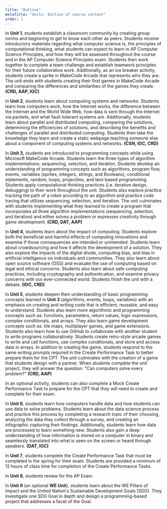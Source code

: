 ```yaml
---
title: "Outline"
metaTitle: "Units: Outline of course content"
order: 1
---
```


In **Unit 1**, students establish a classroom community by creating group norms and beginning to get to know each other as peers. Students receive introductory materials regarding what computer science is, the principles of computational thinking, what students can expect to learn in AP Computer Science Principles, and how they will be assessed throughout the course and in the AP Computer Science Principles exam. Students then work together to complete a team challenge and establish teamwork principles for their future collaborative work. Additionally, as an ice breaker activity, students create a sprite in MakeCode Arcade that represents who they are. The unit ends with students creating their first games in MakeCode Arcade and comparing the differences and similarities of the games they create. **(CRD, AAP, IOC)**

In **Unit 2**, students learn about computing systems and networks. Students learn how computers work, how the Internet works, the difference between the Internet and the World Wide Web, how data is sent through the Internet via packets, and what fault-tolerant systems are. Additionally, students learn about parallel and distributed computing, comparing the solutions, determining the efficiencies of solutions, and describing the benefits and challenges of parallel and distributed computing. Students then take the knowledge they learn and create a static webpage teaching someone else about a component of computing systems and networks. **(CSN, IOC, CRD)**

In **Unit 3,** students are introduced to programming concepts while using Microsoft MakeCode Arcade. Students learn the three types of algorithm implementations: sequencing, selection, and iteration. Students develop an understanding of programming concepts such as algorithms, program flow, events, variables (sprites, integers, strings, and Booleans), conditional statements, random, loops, projectiles, and text-based programming. Students apply computational thinking practices (i.e. iterative design, debugging) to their work throughout the unit. Students also explore practice tracking the path of a robot according to an algorithm and practice code tracing that utilizes sequencing, selection, and iteration. The unit culminates with students implementing what they learned to create a program that incorporates all three algorithm implementations (sequencing, selection, and iteration) and either solves a problem or expresses creativity through game development. **(CRD, DAT, AAP)**

In **Unit 4**, students learn about the impact of computing. Students explore both the beneficial and harmful effects of computing innovations and examine if those consequences are intended or unintended. Students learn about crowdsourcing and how it affects the development of a solution. They also explore the impacts of the digital divide, computing bias, and bias in artificial intelligence on individuals and communities. They also learn about open source software (OSS) and evaluate the use of computing based on legal and ethical concerns. Students also learn about safe computing practices, including cryptography and authentication, and examine privacy concerns with our ever-connected world. Students finish the unit with a debate. **(IOC, CRD)**

In **Unit 5**, students deepen their understanding of basic programming concepts learned in **Unit 3** (algorithms, events, loops, variables) with an emphasis on creating and writing code that is efficient, reusable, and easy to understand. Students also learn more algorithmic and programming concepts such as: functions, parameters, return values, logic expressions, complex conditionals, and arrays. They also learn game development concepts such as: tile maps, multiplayer games, and game extensions. Students also learn how to use GitHub to collaborate with another student to write programs collaboratively. Students create retro-style arcade games to write and call functions, use complex conditionals, and store and access data in arrays. In addition to creating the game, students respond to the same writing prompts required in the Create Performance Task to better prepare them for the CPT. The unit culminates with the creation of a game that students design with a partner. When students complete the unit project, they will answer the question: "Can computers solve every problem?" **(CRD, AAP)**

In an optional activity, students can also complete a Mock Create Performance Task to prepare for the CPT that they will need to create and complete for their exam.

In **Unit 6**, students learn how computers handle data and how students can use data to solve problems. Students learn about the data science process and practice this process by completing a research topic of their choosing, analyzing the data they collect through a survey, and creating an infographic capturing their findings. Additionally, students learn how data are processed to learn something new. Students also gain a deep understanding of how information is stored on a computer in binary and seamlessly translated into what is seen on the screen or heard through speakers. **(DAT, IOC)**

In **Unit 7**, students complete the Create Performance Task that must be completed in the spring for their exam. Students are provided a minimum of 12 hours of class time for completion of the Create Performance Tasks.

In **Unit 8**, students review for the AP Exam.

In **Unit 9** (an optional **WE Unit**), students learn about the WE Pillars of Impact and the United Nation's Sustainable Development Goals (SDG). They investigate one SDG Goal in depth and design a programming-based project that addresses a facet of the Goal. 